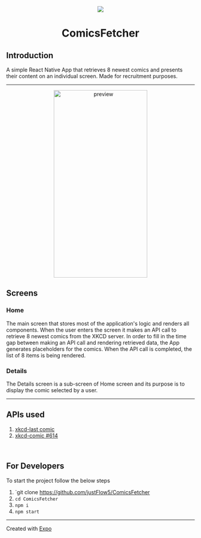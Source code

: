 <div align="center">

<image src="./assets/xkcd.png" />

# ComicsFetcher

</div>

## Introduction

<p>
A simple React Native App that retrieves 8 newest comics and presents their content on an individual screen. Made for recruitment purposes.
</p>

---

 <p align="center"> 
    <img src="demo/ComicFetcher.gif" alt="preview" width="250" height="500">
 </p>

## Screens

### Home

The main screen that stores most of the application's logic and renders all components. When the user enters the screen it makes an API call to retrieve 8 newest comics from the XKCD server. In order to fill in the time gap between making an API call and rendering retrieved data, the App generates placeholders for the comics. When the API call is completed, the list of 8 items is being rendered.

### Details

The Details screen is a sub-screen of Home screen and its purpose is to display the comic selected by a user.

---

## APIs used

1. [xkcd-last comic](http://xkcd.com/info.0.json)
2. [xkcd-comic #614](http://xkcd.com/614/info.0.json)

<br/>

## For Developers

To start the project follow the below steps

1. `git clone https://github.com/justFlow5/ComicsFetcher
2. `cd ComicsFetcher`
3. `npm i`
4. `npm start`

---

Created with [Expo](https://github.com/expo/expo)
